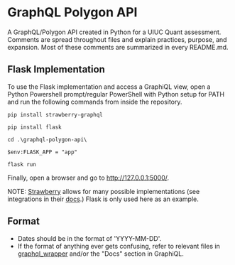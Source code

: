# GraphQL Polygon API
A GraphQL/Polygon API created in Python for a UIUC Quant assessment. Comments 
are spread throughout files and explain practices, purpose, and expansion. 
Most of these comments are summarized in every README.md.

## Flask Implementation
To use the Flask implementation and access a GraphiQL view, open a Python 
Powershell prompt/regular PowerShell with Python setup for PATH and run the 
following commands from inside the repository.

`pip install strawberry-graphql`

`pip install flask`

`cd .\graphql-polygon-api\`

`$env:FLASK_APP = "app"`

`flask run`

Finally, open a browser and go to http://127.0.0.1:5000/.

NOTE: [Strawberry](https://strawberry.rocks/) allows for many possible 
implementations (see integrations in their 
[docs](https://strawberry.rocks/docs).) Flask is only used here as an example.


## Format
* Dates should be in the format of 'YYYY-MM-DD'.
* If the format of anything ever gets confusing, refer to relevant files in 
[graphql_wrapper](https://github.com/anuj-p/Anuj-Patel-Quant-OA/tree/graphql-polygon-api/graphql-polygon-api/graphql_wrapper) and/or the "Docs" section in GraphiQL.
